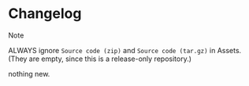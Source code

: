 # Changelog

> [!NOTE]
> 
> ALWAYS ignore `Source code
(zip)` and `Source code (tar.gz)` in Assets. 
> (They are empty, since this is a release-only repository.)

nothing new.

